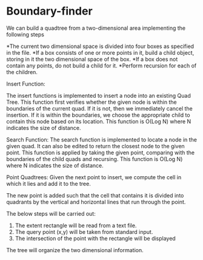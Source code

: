 # Boundary-finder
We can build a quadtree from a two-dimensional area implementing the following steps

*The current two dimensional space is divided into four boxes as specified in the file.
*If a box consists of one or more points in it, build a child object, storing in it the two dimensional space of the box.
*If a box does not contain any points, do not build a child for it.
*Perform recursion for each of the children.

Insert Function:

The insert functions is implemented to insert a node into an existing Quad Tree. 
This function first verifies whether the given node is within the boundaries of the current quad.
If it is not, then we immediately cancel the insertion. If it is within the boundaries, we choose the appropriate child to contain this node based on its location.
This function is O(Log N) where N indicates the size of distance.


Search Function:
The search function is implemented to locate a node in the given quad.
It can also be edited to return the closest node to the given point. 
This function is applied by taking the given point, comparing with the boundaries of the child quads and recursing. 
This function is O(Log N) where N indicates the size of distance.

Point Quadtrees:
Given the next point to insert, we compute the cell in which it lies and add it to the tree.

The new point is added such that the cell that contains it is divided into quadrants by the vertical and horizontal lines that run through the point.

The below steps will be carried out:
1. The extent rectangle will be read from a text file.
2. The query point (x,y) will be taken from standard input.
3. The intersection of the point with the rectangle will be displayed

The tree will organize the two dimensional information.
